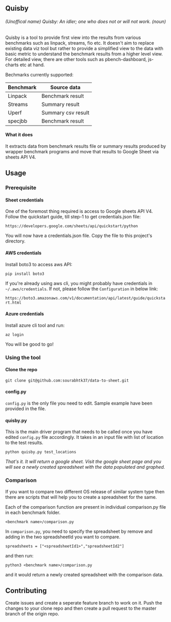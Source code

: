 ## Quisby 
###### (Unoffical name) Quisby: An idler; one who does not or will not work. (noun)

Quisby is a tool to provide first view into the results from various benchmarks such as linpack, streams, fio etc. It doesn't aim to replace existing data viz tool but rather to provide a simplified view to the data with basic metric to understand the benchmark results from a higher level view. For detailed view, there are other tools such as pbench-dashboard, js-charts etc at hand.

Bechmarks currently supported:

|   Benchmark   |   Source data  |
|---|---|
| Linpack | Benchmark result     |
| Streams | Summary result |
| Uperf   | Summary csv result|
| specjbb | Benchmark result |

#### What it does
It extracts data from benchmark results file or summary results produced by wrapper benchmark programs and move that results to Google Sheet via sheets API V4. 

## Usage

### Prerequisite

#### Sheet credentials
One of the foremost thing required is access to Google sheets API V4. Follow the quickstart guide, till step-1 to get credentials.json file:

`https://developers.google.com/sheets/api/quickstart/python`

You will now have a credentials.json file. Copy the file to this project's directory. 

#### AWS credentials
Install boto3 to access aws API:

`pip install boto3`

If you're already using aws cli, you might probably have credentials in `~/.aws/credentials`. If not, please follow the `Configuration` in below link:

`https://boto3.amazonaws.com/v1/documentation/api/latest/guide/quickstart.html`

#### Azure credentials
Install azure cli tool and run:

`az login`

You will be good to go!

### Using the tool

#### Clone the repo

`git clone git@github.com:sourabhtk37/data-to-sheet.git`

#### config.py 
`config.py` is the only file you need to edit. Sample example have been provided in the file. 

#### quisby.py
This is the main driver program that needs to be called once you have edited `config.py` file accordingly. It takes in an input file with list of location to the test results.

`python quisby.py test_locations`

*That's it. It will return a google sheet. Visit the google sheet page and you will see a newly created spreadsheet with the data populated and graphed.*

### Comparison

If you want to compare two different OS release of similar system type then there are scripts that will help you to create a spreadsheet for the same. 

Each of the comparison function are present in individual comparison.py file in each benchmark folder. 

`<benchmark name>/comparison.py`

In `comparison.py`, you need to specify the spreadsheet by remove and adding in the two spreadsheetId you want to compare. 

`spreadsheets = ["<spreadsheetId1>","spreadsheetId2"]`

and then run:

`python3 <benchmark name>/comparison.py` 

and it would return a newly created spreadsheet with the comparison data.

## Contributing
Create issues and create a seperate feature branch to work on it. Push the changes to your clone repo and then create a pull request to the master branch of the origin repo.